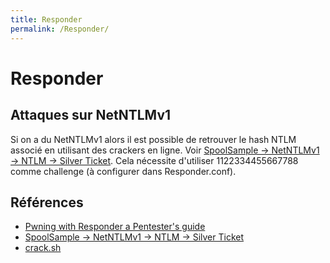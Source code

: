 ```yaml
---
title: Responder
permalink: /Responder/
---
```


# Responder

## Attaques sur NetNTLMv1

Si on a du NetNTLMv1 alors il est possible de retrouver le hash NTLM associé en utilisant des crackers en ligne. Voir [SpoolSample -> NetNTLMv1 -> NTLM -> Silver Ticket](https://github.com/NotMedic/NetNTLMtoSilverTicket/blob/master/Readme.md). Cela nécessite d'utiliser 1122334455667788 comme challenge (à configurer dans Responder.conf).

## Références

- [Pwning with Responder a Pentester's guide](https://www.notsosecure.com/pwning-with-responder-a-pentesters-guide/)
- [SpoolSample -> NetNTLMv1 -> NTLM -> Silver Ticket](https://github.com/NotMedic/NetNTLMtoSilverTicket/blob/master/Readme.md)
- [crack.sh](https://crack.sh/netntlm/)
